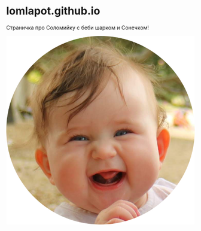 # lomlapot.github.io
Страничка про Соломийку с беби шарком и Сонечком!

![sun](/sonechko/img/sun.png)
